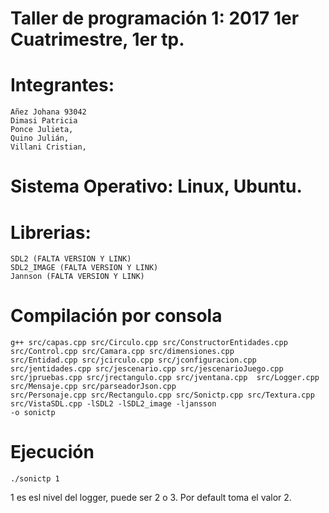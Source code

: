#  Taller de programación 1: 2017 1er Cuatrimestre, 1er tp.
#  Integrantes: 
    Añez Johana 93042
    Dimasi Patricia 
    Ponce Julieta,
    Quino Julián,
    Villani Cristian,

# Sistema Operativo: Linux, Ubuntu.  
# Librerias:
    SDL2 (FALTA VERSION Y LINK)
    SDL2_IMAGE (FALTA VERSION Y LINK)
    Jannson (FALTA VERSION Y LINK)
  
# Compilación por consola
    g++ src/capas.cpp src/Circulo.cpp src/ConstructorEntidades.cpp src/Control.cpp src/Camara.cpp src/dimensiones.cpp 
    src/Entidad.cpp src/jcirculo.cpp src/jconfiguracion.cpp src/jentidades.cpp src/jescenario.cpp src/jescenarioJuego.cpp 
    src/jpruebas.cpp src/jrectangulo.cpp src/jventana.cpp  src/Logger.cpp src/Mensaje.cpp src/parseadorJson.cpp 
    src/Personaje.cpp src/Rectangulo.cpp src/Sonictp.cpp src/Textura.cpp  src/VistaSDL.cpp -lSDL2 -lSDL2_image -ljansson 
    -o sonictp

# Ejecución
    ./sonictp 1

1 es esl nivel del logger, puede ser 2 o 3.
Por default toma el valor 2.
